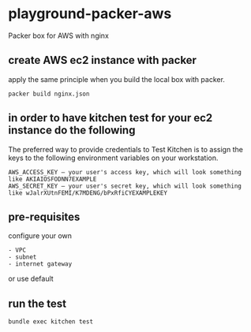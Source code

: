 # playground-packer-aws
Packer box for AWS with nginx

## create AWS ec2 instance with packer

apply the same principle when you build the local box with packer.
```
packer build nginx.json
```

## in order to have kitchen test for your ec2 instance do the following

The preferred way to provide credentials to Test Kitchen is to assign the keys to the following environment variables on your workstation.

```
AWS_ACCESS_KEY – your user's access key, which will look something like AKIAIOSFODNN7EXAMPLE
AWS_SECRET_KEY – your user's secret key, which will look something like wJalrXUtnFEMI/K7MDENG/bPxRfiCYEXAMPLEKEY
```

## pre-requisites

configure your own 
```
- VPC
- subnet
- internet gateway
```

or use default

## run the test

```
bundle exec kitchen test
```

